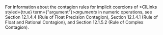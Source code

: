  



For information about the contagion rules for implicit coercions of <ClLinks styled={true} term={"argument"}><i>arguments</i></ClLinks> in numeric operations, see Section 12.1.4.4 (Rule of Float Precision Contagion), Section 12.1.4.1 (Rule of Float and Rational Contagion), and Section 12.1.5.2 (Rule of Complex Contagion). 



